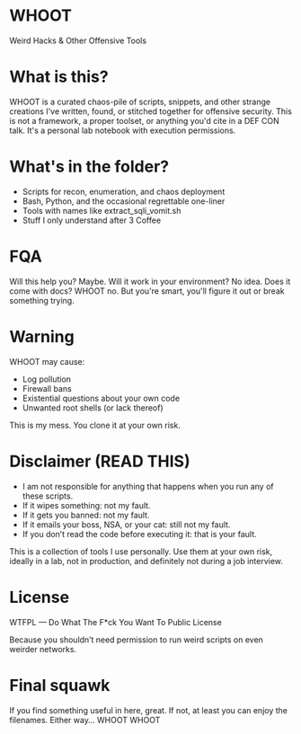 # WHOOT
Weird Hacks &amp; Other Offensive Tools

# What is this?
WHOOT is a curated chaos-pile of scripts, snippets, and other strange creations I've written, found, or stitched together for offensive security.
This is not a framework, a proper toolset, or anything you'd cite in a DEF CON talk. It's a personal lab notebook with execution permissions.

# What's in the folder?
  - Scripts for recon, enumeration, and chaos deployment
  - Bash, Python, and the occasional regrettable one-liner
  - Tools with names like extract_sqli_vomit.sh
  - Stuff I only understand after 3 Coffee

# FQA 
Will this help you?
  Maybe.
Will it work in your environment?
  No idea.
Does it come with docs?
  WHOOT no.
But you're smart, you'll figure it out or break something trying.

# Warning
WHOOT may cause:
  - Log pollution
  - Firewall bans
  - Existential questions about your own code
  - Unwanted root shells (or lack thereof)

This is my mess. You clone it at your own risk.

# Disclaimer (READ THIS)
 - I am not responsible for anything that happens when you run any of these scripts.
 - If it wipes something: not my fault.
 - If it gets you banned: not my fault.
 - If it emails your boss, NSA, or your cat: still not my fault.
 - If you don’t read the code before executing it: that is your fault.

This is a collection of tools I use personally. Use them at your own risk, ideally in a lab, not in production, and definitely not during a job interview.

# License
WTFPL — Do What The F*ck You Want To Public License

Because you shouldn’t need permission to run weird scripts on even weirder networks.

# Final squawk
If you find something useful in here, great.
If not, at least you can enjoy the filenames.
Either way… WHOOT WHOOT

